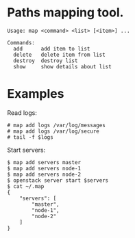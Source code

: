 # Paths mapping tool.

    Usage: map <command> <list> [<item>] ...

    Commands:
      add      add item to list
      delete   delete item from list
      destroy  destroy list
      show     show details about list


# Examples

Read logs:

    # map add logs /var/log/messages
    # map add logs /var/log/secure
    # tail -f $logs

Start servers:

    $ map add servers master
    $ map add servers node-1
    $ map add servers node-2
    $ openstack server start $servers
    $ cat ~/.map
    {
        "servers": [
            "master",
            "node-1",
            "node-2"
        ]
    }


